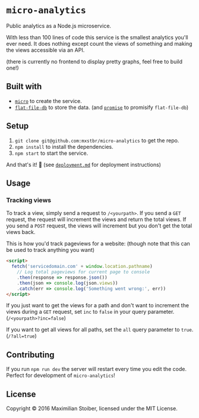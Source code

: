 # `micro-analytics`

Public analytics as a Node.js microservice.

With less than 100 lines of code this service is the smallest analytics you'll ever need. It does nothing except count the views of something and making the views accessible via an API.

(there is currently no frontend to display pretty graphs, feel free to build one!)

## Built with

- [`micro`](https://github.com/zeit/micro) to create the service.
- [`flat-file-db`](https://github.com/mafintosh/flat-file-db) to store the data. (and [`promise`](https://github.com/then/promise) to promisify `flat-file-db`)

## Setup

1. `git clone git@github.com:mxstbr/micro-analytics` to get the repo.
2. `npm install` to install the dependencies.
3. `npm start` to start the service.

And that's it! 🎉 (see [`deployment.md`](./deployment.md) for deployment instructions)

## Usage

### Tracking views

To track a view, simply send a request to `/<yourpath>`. If you send a `GET` request, the request will increment the views and return the total views. If you send a `POST` request, the views will increment but you don't get the total views back.

This is how you'd track pageviews for a website: (though note that this can be used to track anything you want)

```HTML
<script>
  fetch('servicedomain.com' + window.location.pathname)
    // Log total pageviews for current page to console
    .then(response => response.json())
    .then(json => console.log(json.views))
    .catch(err => console.log('Something went wrong:', err))
</script>
```

If you just want to get the views for a path and don't want to increment the views during a `GET` request, set `inc` to `false` in your query parameter. (`/<yourpath>?inc=false`)

If you want to get all views for all paths, set the `all` query parameter to `true`. (`/?all=true`)

## Contributing

If you run `npm run dev` the server will restart every time you edit the code. Perfect for development of `micro-analytics`!

## License

Copyright ©️ 2016 Maximilian Stoiber, licensed under the MIT License.
